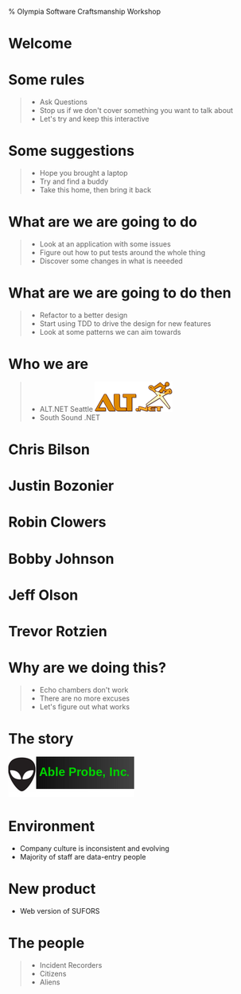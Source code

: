 % Olympia Software Craftsmanship Workshop

# Welcome

# Some rules
> * Ask Questions
> * Stop us if we don't cover something you want to talk about
> * Let's try and keep this interactive

# Some suggestions
> * Hope you brought a laptop
> * Try and find a buddy
> * Take this home, then bring it back 

# What are we are going to do
> * Look at an application with some issues
> * Figure out how to put tests around the whole thing
> * Discover some changes in what is neeeded

# What are we are going to do then
> * Refactor to a better design
> * Start using TDD to drive the design for new features
> * Look at some patterns we can aim towards

# Who we are
> * ALT.NET Seattle
![ALT.NET Logo](RWS1-Small.png)
> * South Sound .NET

# Chris Bilson

# Justin Bozonier

# Robin Clowers

# Bobby Johnson

# Jeff Olson

# Trevor Rotzien

# Why are we doing this?
> * Echo chambers don't work
> * There are no more excuses
> * Let's figure out what works

# The story

![](AbleBodyLogo.png)

# Environment
* Company culture is inconsistent and evolving
* Majority of staff are data-entry people

# New product
* Web version of SUFORS

# The people
> * Incident Recorders
> * Citizens
> * Aliens 
